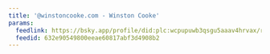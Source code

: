 ```yaml
---
title: '@winstoncooke.com - Winston Cooke'
params:
  feedlink: https://bsky.app/profile/did:plc:wcpupuwb3qsgu5aaav4hrvax/rss
  feedid: 632e90549800eeae60817abf3d4908b2
---
```

